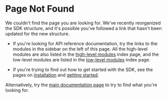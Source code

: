 # Page Not Found #

We couldn't find the page you are looking for. We've recently reorganized
the SDK structure, and it's possible you've followed a link that hasn't
been updated for the new structure.

* If you're looking for API reference documentation, try the links to
the modules in the sidebar on the left of this page. All the high-level
modules are also listed in the
[high-level modules](modules/high-level-modules.html) index page, and the
low-level modules are listed in the
[low-level modules](modules/low-level-modules.html) index page.

* If you're trying to find out how to get started with the SDK, see the
pages on [installation](dev-guide/tutorials/installation.html) and
[getting started](dev-guide/tutorials/getting-started-with-cfx.html).

Alternatively, try the [main documentation page](index.html) to try to find what
you're looking for.
